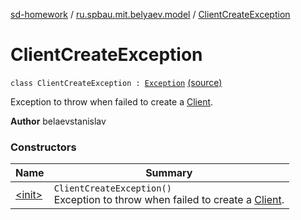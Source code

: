 [sd-homework](../../index.md) / [ru.spbau.mit.belyaev.model](../index.md) / [ClientCreateException](.)

# ClientCreateException

`class ClientCreateException : `[`Exception`](http://docs.oracle.com/javase/6/docs/api/java/lang/Exception.html) [(source)](https://github.com/StasBel/sd-homework/blob/gRPC/src/main/kotlin/ru/spbau/mit/belyaev/model/Exceptions.kt#L33)

Exception to throw when failed to create a [Client](../-client/index.md).

**Author**
belaevstanislav

### Constructors

| Name | Summary |
|---|---|
| [&lt;init&gt;](-init-.md) | `ClientCreateException()`<br>Exception to throw when failed to create a [Client](../-client/index.md). |

